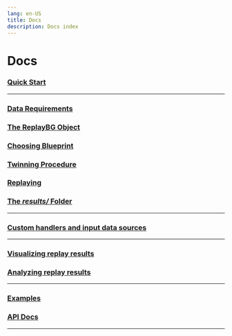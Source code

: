 ```yaml
---
lang: en-US
title: Docs
description: Docs index
---
```


# Docs

### [Quick Start](./quick_start.md)

---

### [Data Requirements](./data_requirements.md)

### [The ReplayBG Object](./replaybg_object.md)

### [Choosing Blueprint](./choosing_blueprint.md)

### [Twinning Procedure](./twinning_procedure.md)

### [Replaying](./replaying.md)

### [The _results/_ Folder](./results_folder.md)

---

### [Custom handlers and input data sources](./custom_handlers_data_sources.md)

---

### [Visualizing replay results](./visualizing_replay_results.md)

### [Analyzing replay results](./analyzing_replay_results.md)

---

### [Examples](./examples.md)

### [API Docs](./api_docs.md)

---